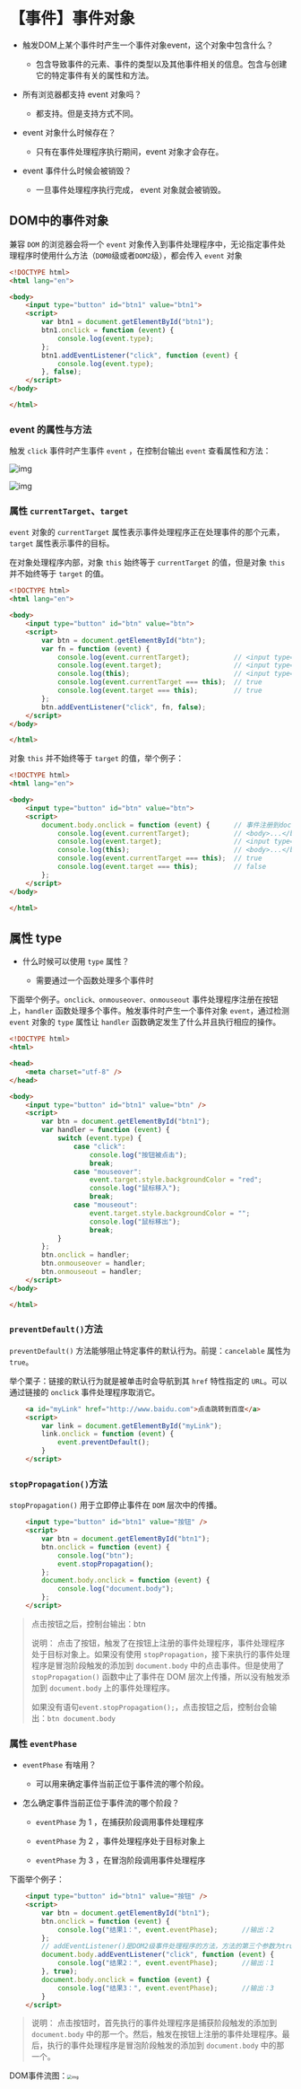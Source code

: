 # 【事件】事件对象

- 触发DOM上某个事件时产生一个事件对象event，这个对象中包含什么？

	- 包含导致事件的元素、事件的类型以及其他事件相关的信息。包含与创建它的特定事件有关的属性和方法。

- 所有浏览器都支持 event 对象吗？

	- 都支持。但是支持方式不同。

- event 对象什么时候存在？

	- 只有在事件处理程序执行期间，event 对象才会存在。

- event 事件什么时候会被销毁？

	- 一旦事件处理程序执行完成， event 对象就会被销毁。

## DOM中的事件对象

兼容 `DOM` 的浏览器会将一个 `event` 对象传入到事件处理程序中，无论指定事件处理程序时使用什么方法（`DOM0`级或者`DOM2`级），都会传入 `event` 对象

```html
<!DOCTYPE html>
<html lang="en">

<body>
    <input type="button" id="btn1" value="btn1">
    <script>
        var btn1 = document.getElementById("btn1");
        btn1.onclick = function (event) {
            console.log(event.type);
        };
        btn1.addEventListener("click", function (event) {
            console.log(event.type);
        }, false);
    </script>
</body>

</html>
```

### event 的属性与方法

触发 `click` 事件时产生事件 `event` ，在控制台输出 `event` 查看属性和方法：

![img](24.事件对象.assets/1779827-20200615154904553-1277367135.png)

![img](24.事件对象.assets/1779827-20200615155223767-1539494800.png)

### 属性 `currentTarget`、`target`

`event` 对象的 `currentTarget` 属性表示事件处理程序正在处理事件的那个元素，`target` 属性表示事件的目标。

在对象处理程序内部，对象 `this` 始终等于 `currentTarget` 的值，但是对象 `this` 并不始终等于 `target` 的值。

```html
<!DOCTYPE html>
<html lang="en">

<body>
    <input type="button" id="btn" value="btn">
    <script>
        var btn = document.getElementById("btn");
        var fn = function (event) {
            console.log(event.currentTarget);           // <input type="button" id="btn" value="btn">
            console.log(event.target);                  // <input type="button" id="btn" value="btn">
            console.log(this);                          // <input type="button" id="btn" value="btn">
            console.log(event.currentTarget === this);  // true
            console.log(event.target === this);         // true
        };
        btn.addEventListener("click", fn, false);
    </script>
</body>

</html>
```

对象 `this` 并不始终等于 `target` 的值，举个例子：

```html
<!DOCTYPE html>
<html lang="en">

<body>
    <input type="button" id="btn" value="btn">
    <script>
        document.body.onclick = function (event) {      // 事件注册到document.body上
            console.log(event.currentTarget);           // <body>...</body>
            console.log(event.target);                  // <input type="button" id="btn" value="btn">
            console.log(this);                          // <body>...</body>
            console.log(event.currentTarget === this);  // true
            console.log(event.target === this);         // false
        };
    </script>
</body>

</html>
```

## 属性 type

- 什么时候可以使用 `type` 属性？

	- 需要通过一个函数处理多个事件时

下面举个例子。`onclick、onmouseover、onmouseout` 事件处理程序注册在按钮上，`handler` 函数处理多个事件。触发事件时产生一个事件对象 `event`，通过检测 `event` 对象的 `type` 属性让 `handler` 函数确定发生了什么并且执行相应的操作。

```html
<!DOCTYPE html>
<html>

<head>
    <meta charset="utf-8" />
</head>

<body>
    <input type="button" id="btn1" value="btn" />
    <script>
        var btn = document.getElementById("btn1");
        var handler = function (event) {
            switch (event.type) {
                case "click":
                    console.log("按钮被点击");
                    break;
                case "mouseover":
                    event.target.style.backgroundColor = "red";
                    console.log("鼠标移入");
                    break;
                case "mouseout":
                    event.target.style.backgroundColor = "";
                    console.log("鼠标移出");
                    break;
            }
        };
        btn.onclick = handler;
        btn.onmouseover = handler;
        btn.onmouseout = handler;
    </script>
</body>

</html>
```

### `preventDefault()`方法

`preventDefault()` 方法能够阻止特定事件的默认行为。前提：`cancelable` 属性为 `true`。

举个栗子：链接的默认行为就是被单击时会导航到其 `href` 特性指定的 `URL`。可以通过链接的 `onclick` 事件处理程序取消它。

```html
    <a id="myLink" href="http://www.baidu.com">点击跳转到百度</a>
    <script>
        var link = document.getElementById("myLink");
        link.onclick = function (event) {
            event.preventDefault();
        }
    </script>
```

### `stopPropagation()`方法

`stopPropagation()` 用于立即停止事件在 `DOM` 层次中的传播。

```html
    <input type="button" id="btn1" value="按钮" />
    <script>
        var btn = document.getElementById("btn1");
        btn.onclick = function (event) {
            console.log("btn");
            event.stopPropagation();
        };
        document.body.onclick = function (event) {
            console.log("document.body");
        };
    </script>
```

> 点击按钮之后，控制台输出：btn
> 
> 说明：
> 点击了按钮，触发了在按钮上注册的事件处理程序，事件处理程序处于目标对象上。如果没有使用 `stopPropagation`，接下来执行的事件处理程序是冒泡阶段触发的添加到 `document.body` 中的点击事件。但是使用了 `stopPropagation()` 函数中止了事件在 DOM 层次上传播，所以没有触发添加到 `document.body` 上的事件处理程序。
>
> 如果没有语句`event.stopPropagation();`，点击按钮之后，控制台会输出：`btn document.body`

### 属性 `eventPhase`

- `eventPhase` 有啥用？

	- 可以用来确定事件当前正位于事件流的哪个阶段。

- 怎么确定事件当前正位于事件流的哪个阶段？

	- `eventPhase` 为 1 ，在捕获阶段调用事件处理程序

	- `eventPhase` 为 2 ，事件处理程序处于目标对象上

	- `eventPhase` 为 3 ，在冒泡阶段调用事件处理程序

下面举个例子：

```html
    <input type="button" id="btn1" value="按钮" />
    <script>
        var btn = document.getElementById("btn1");
        btn.onclick = function (event) {
            console.log("结果1：", event.eventPhase);      //输出：2
        };
        // addEventListener()是DOM2级事件处理程序的方法，方法的第三个参数为true，表示在捕获阶段调用事件处理程序
        document.body.addEventListener("click", function (event) {
            console.log("结果2：", event.eventPhase);      //输出：1
        }, true);
        document.body.onclick = function (event) {
            console.log("结果3：", event.eventPhase);      //输出：3
        }
    </script>
```

> 说明：
> 点击按钮时，首先执行的事件处理程序是捕获阶段触发的添加到 `document.body` 中的那一个。然后，触发在按钮上注册的事件处理程序。最后，执行的事件处理程序是冒泡阶段触发的添加到 `document.body` 中的那一个。

DOM事件流图：<img src="24.事件对象.assets/1779827-20200615194354219-999581525.png" alt="img" style="zoom: 50%;" />

